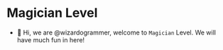 # Magician Level

- 👋 Hi, we are @wizardogrammer, welcome to `Magician` Level. We will have much fun in here!
